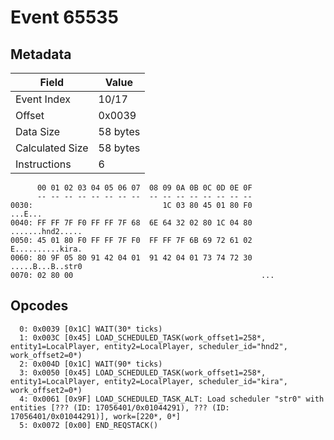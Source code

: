 # Event 65535

## Metadata

| Field           | Value    |
|-----------------|----------|
| Event Index     | 10/17    |
| Offset          | 0x0039   |
| Data Size       | 58 bytes |
| Calculated Size | 58 bytes |
| Instructions    | 6        |

```
      00 01 02 03 04 05 06 07  08 09 0A 0B 0C 0D 0E 0F
      -- -- -- -- -- -- -- --  -- -- -- -- -- -- -- --
0030:                             1C 03 80 45 01 80 F0           ...E...
0040: FF FF 7F F0 FF FF 7F 68  6E 64 32 02 80 1C 04 80  .......hnd2.....
0050: 45 01 80 F0 FF FF 7F F0  FF FF 7F 6B 69 72 61 02  E..........kira.
0060: 80 9F 05 80 91 42 04 01  91 42 04 01 73 74 72 30  .....B...B..str0
0070: 02 80 00                                          ...             
```

## Opcodes

```
  0: 0x0039 [0x1C] WAIT(30* ticks)
  1: 0x003C [0x45] LOAD_SCHEDULED_TASK(work_offset1=258*, entity1=LocalPlayer, entity2=LocalPlayer, scheduler_id="hnd2", work_offset2=0*)
  2: 0x004D [0x1C] WAIT(90* ticks)
  3: 0x0050 [0x45] LOAD_SCHEDULED_TASK(work_offset1=258*, entity1=LocalPlayer, entity2=LocalPlayer, scheduler_id="kira", work_offset2=0*)
  4: 0x0061 [0x9F] LOAD_SCHEDULED_TASK_ALT: Load scheduler "str0" with entities [??? (ID: 17056401/0x01044291), ??? (ID: 17056401/0x01044291)], work=[220*, 0*]
  5: 0x0072 [0x00] END_REQSTACK()
```
